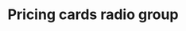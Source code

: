 ---
title: Pricing cards radio group
category: Application
paid: false
isActive: true
ltr: {"react":{"jsxTail":[{"code":"export default () => {\n    const radios = [\n        {\n            name: \"Hobby plan\",\n            description: \"For personal or non-commercial projects.\",\n        },\n        {\n            name: \"Pro plan\",\n            description: \"For team collaboration with advanced features.\",\n        },\n        {\n            name: \"Enterprise plan\",\n            description: \"For teams with security,and performance needs.\",\n        },\n    ]\n\n    return (\n        <div className=\"max-w-md mx-auto px-4\">\n            <h2 className=\"text-gray-800 font-medium\">Find a plan to power your projects</h2>\n            <ul className=\"mt-6 space-y-3\">\n                {\n                    radios.map((item, idx) => (\n                        <li key={idx}>\n                            <label htmlFor={item.name} className=\"block relative\">\n                                <input id={item.name} type=\"radio\" defaultChecked={idx == 1 ? true : false} name=\"payment\" class=\"sr-only peer\" />\n                                <div className=\"w-full p-5 cursor-pointer rounded-lg border bg-white shadow-sm ring-indigo-600 peer-checked:ring-2 duration-200\">\n                                    <div className=\"pl-7\">\n                                        <h3 className=\"leading-none text-gray-800 font-medium\">\n                                            {item.name}\n                                        </h3>\n                                        <p className=\"mt-1 text-sm text-gray-600\">\n                                            {item.description}\n                                        </p>\n                                    </div>\n                                </div>\n                                <span className=\"block absolute top-5 left-5 border peer-checked:border-[5px] peer-checked:border-indigo-600 w-4 h-4 rounded-full\">\n                                </span>\n                            </label>\n                        </li>\n                    ))\n                }\n            </ul>\n        </div>\n    )\n}","label":"App.jsx"}],"jsxCss":[]},"preview":"function App() {\n  const radios = [{\n    name: \"Hobby plan\",\n    description: \"For personal or non-commercial projects.\"\n  }, {\n    name: \"Pro plan\",\n    description: \"For team collaboration with advanced features.\"\n  }, {\n    name: \"Enterprise plan\",\n    description: \"For teams with security,and performance needs.\"\n  }];\n  return /*#__PURE__*/React.createElement(\"div\", {\n    className: \"max-w-md mx-auto px-4 py-10\"\n  }, /*#__PURE__*/React.createElement(\"h2\", {\n    className: \"text-gray-800 font-medium\"\n  }, \"Find a plan to power your projects\"), /*#__PURE__*/React.createElement(\"ul\", {\n    className: \"mt-6 space-y-3\"\n  }, radios.map((item, idx) => /*#__PURE__*/React.createElement(\"li\", {\n    key: idx\n  }, /*#__PURE__*/React.createElement(\"label\", {\n    htmlFor: item.name,\n    className: \"block relative\"\n  }, /*#__PURE__*/React.createElement(\"input\", {\n    id: item.name,\n    type: \"radio\",\n    defaultChecked: idx == 1 ? true : false,\n    name: \"payment\",\n    class: \"sr-only peer\"\n  }), /*#__PURE__*/React.createElement(\"div\", {\n    className: \"w-full p-5 cursor-pointer rounded-lg border bg-white shadow-sm ring-indigo-600 peer-checked:ring-2 duration-200\"\n  }, /*#__PURE__*/React.createElement(\"div\", {\n    className: \"pl-7\"\n  }, /*#__PURE__*/React.createElement(\"h3\", {\n    className: \"leading-none text-gray-800 font-medium\"\n  }, item.name), /*#__PURE__*/React.createElement(\"p\", {\n    className: \"mt-1 text-sm text-gray-600\"\n  }, item.description))), /*#__PURE__*/React.createElement(\"span\", {\n    className: \"block absolute top-5 left-5 border peer-checked:border-[5px] peer-checked:border-indigo-600 w-4 h-4 rounded-full\"\n  }))))));\n}","vue":{"vueTail":[],"vueCss":[]}}
rtl: {"preview":"function App() {\n  const radios = [{\n    name: \"خطة هواية\",\n    description: \"للمشاريع الشخصية أو غير التجارية.\"\n  }, {\n    name: \"خطة احترافية\",\n    description: \"لتعاون الفريق مع الميزات المتقدمة.\"\n  }, {\n    name: \"خطة المؤسسة\",\n    description: \"للفرق ذات الاحتياجات الأمنية والأداء.\"\n  }];\n  return /*#__PURE__*/React.createElement(\"div\", {\n    className: \"max-w-md mx-auto px-4 py-10\"\n  }, /*#__PURE__*/React.createElement(\"h2\", {\n    className: \"text-gray-800 font-medium\"\n  }, \"\\u0627\\u0628\\u062D\\u062B \\u0639\\u0646 \\u062E\\u0637\\u0629 \\u0644\\u062F\\u0639\\u0645 \\u0645\\u0634\\u0627\\u0631\\u064A\\u0639\\u0643\"), /*#__PURE__*/React.createElement(\"ul\", {\n    className: \"mt-6 space-y-3\"\n  }, radios.map((item, idx) => /*#__PURE__*/React.createElement(\"li\", {\n    key: idx\n  }, /*#__PURE__*/React.createElement(\"label\", {\n    htmlFor: item.name,\n    className: \"block relative\"\n  }, /*#__PURE__*/React.createElement(\"input\", {\n    id: item.name,\n    type: \"radio\",\n    defaultChecked: idx == 1 ? true : false,\n    name: \"payment\",\n    class: \"sr-only peer\"\n  }), /*#__PURE__*/React.createElement(\"div\", {\n    className: \"w-full p-5 cursor-pointer rounded-lg border bg-white shadow-sm ring-indigo-600 peer-checked:ring-2 duration-200\"\n  }, /*#__PURE__*/React.createElement(\"div\", {\n    className: \"pr-7\"\n  }, /*#__PURE__*/React.createElement(\"h3\", {\n    className: \"leading-none text-gray-800 font-medium\"\n  }, item.name), /*#__PURE__*/React.createElement(\"p\", {\n    className: \"mt-1 text-sm text-gray-600\"\n  }, item.description))), /*#__PURE__*/React.createElement(\"span\", {\n    className: \"block absolute top-6 right-5 border peer-checked:border-[5px] peer-checked:border-indigo-600 w-4 h-4 rounded-full\"\n  }))))));\n}","react":{"jsxTail":[{"code":"export default () => {\n    const radios = [\n        {\n            name: \"خطة هواية\",\n            description: \"للمشاريع الشخصية أو غير التجارية.\",\n        },\n        {\n            name: \"خطة احترافية\",\n            description: \"لتعاون الفريق مع الميزات المتقدمة.\",\n        },\n        {\n            name: \"خطة المؤسسة\",\n            description: \"للفرق ذات الاحتياجات الأمنية والأداء.\",\n        },\n    ]\n\n    return (\n        <div className=\"max-w-md mx-auto px-4\">\n            <h2 className=\"text-gray-800 font-medium\">ابحث عن خطة لدعم مشاريعك</h2>\n            <ul className=\"mt-6 space-y-3\">\n                {\n                    radios.map((item, idx) => (\n                        <li key={idx}>\n                            <label htmlFor={item.name} className=\"block relative\">\n                                <input id={item.name} type=\"radio\" defaultChecked={idx == 1 ? true : false} name=\"payment\" class=\"sr-only peer\" />\n                                <div className=\"w-full p-5 cursor-pointer rounded-lg border bg-white shadow-sm ring-indigo-600 peer-checked:ring-2 duration-200\">\n                                    <div className=\"pr-7\">\n                                        <h3 className=\"leading-none text-gray-800 font-medium\">\n                                            {item.name}\n                                        </h3>\n                                        <p className=\"mt-1 text-sm text-gray-600\">\n                                            {item.description}\n                                        </p>\n                                    </div>\n                                </div>\n                                <span className=\"block absolute top-6 right-5 border peer-checked:border-[5px] peer-checked:border-indigo-600 w-4 h-4 rounded-full\">\n                                </span>\n                            </label>\n                        </li>\n                    ))\n                }\n            </ul>\n        </div>\n    )\n}","label":"App.jsx"}],"jsxCss":[]},"vue":{"vueCss":[],"vueTail":[]}}
slug: /radio-groups
id: 074944b1-cb99-4955-a76f-6f7c3873442d
created_at: 1682536824382
---